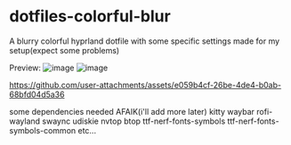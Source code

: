 # dotfiles-colorful-blur
A blurry colorful hyprland dotfile with some specific settings made for my setup(expect some problems)

Preview:
![image](https://github.com/user-attachments/assets/11aa5a76-058c-46f0-ac84-56c5811149b1)
![image](https://github.com/user-attachments/assets/81fb4556-cb67-47b2-8b97-be0fad5e8d39)

https://github.com/user-attachments/assets/e059b4cf-26be-4de4-b0ab-68bfd04d5a36

some dependencies needed AFAIK(i'll add more later)
kitty
waybar
rofi-wayland
swaync
udiskie
nvtop
btop
ttf-nerf-fonts-symbols
ttf-nerf-fonts-symbols-common
etc...
